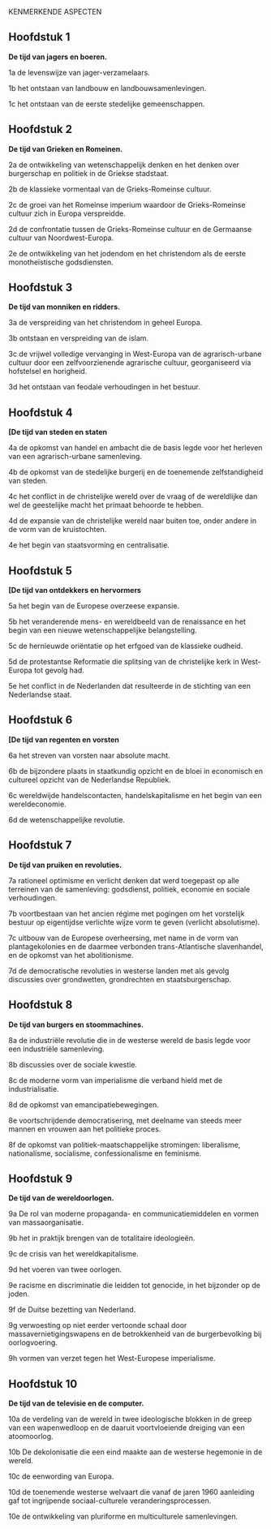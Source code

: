 KENMERKENDE ASPECTEN

## Hoofdstuk 1

**De tijd van jagers en boeren.**

1a
de levenswijze van jager-verzamelaars.

1b
het ontstaan van landbouw en landbouwsamenlevingen.

1c
het ontstaan van de eerste stedelijke gemeenschappen. 

## Hoofdstuk 2

**De tijd van Grieken en Romeinen.**

2a
de ontwikkeling van wetenschappelijk denken en het denken over burgerschap en politiek in de Griekse stadstaat. 

2b
de klassieke vormentaal van de Grieks-Romeinse cultuur.

2c
de groei van het Romeinse imperium waardoor de Grieks-Romeinse cultuur zich in Europa verspreidde. 

2d
de confrontatie tussen de Grieks-Romeinse cultuur en de Germaanse
cultuur van Noordwest-Europa.

2e
de ontwikkeling van het jodendom en het christendom als de eerste
monotheïstische godsdiensten. 

## Hoofdstuk 3

**De tijd van monniken en ridders.**

3a
de verspreiding van het christendom in geheel Europa.

3b
ontstaan en verspreiding van de islam.

3c
de vrijwel volledige vervanging in West-Europa van de agrarisch-urbane cultuur door een zelfvoorzienende agrarische cultuur, georganiseerd via hofstelsel en horigheid.

3d
het ontstaan van feodale verhoudingen in het bestuur.

## Hoofdstuk 4

**[De tijd van steden en staten**

4a
de opkomst van handel en ambacht die de basis legde voor het herleven
van een agrarisch-urbane samenleving.

4b
de opkomst van de stedelijke burgerij en de toenemende
zelfstandigheid van steden.

4c
het conflict in de christelijke wereld over de vraag of de
wereldlijke dan wel de geestelijke macht het primaat behoorde te hebben.

4d
de expansie van de christelijke wereld naar buiten toe, onder andere
in de vorm van de kruistochten. 

4e
het begin van staatsvorming en centralisatie. 

## Hoofdstuk 5

**[De tijd van ontdekkers en hervormers**

5a
het begin van de Europese overzeese expansie. 

5b
het veranderende mens- en wereldbeeld van de renaissance en het begin
van een nieuwe wetenschappelijke belangstelling. 

5c
de hernieuwde oriëntatie op het erfgoed van de klassieke oudheid.


5d
de protestantse Reformatie die splitsing van de christelijke kerk in
West-Europa tot gevolg had. 

5e
het conflict in de Nederlanden dat resulteerde in de stichting van
een Nederlandse staat. 

## Hoofdstuk 6

**[De tijd van regenten en vorsten**

6a
het streven van vorsten naar absolute macht.

6b
de bijzondere plaats in staatkundig opzicht en de bloei in economisch
en cultureel opzicht van de Nederlandse Republiek. 

6c
wereldwijde handelscontacten, handelskapitalisme en het begin van een wereldeconomie. 

6d
de wetenschappelijke revolutie.

## Hoofdstuk 7

**De tijd van pruiken en revoluties.**

7a
rationeel optimisme en verlicht denken dat werd toegepast op alle
terreinen van de samenleving: godsdienst, politiek, economie en sociale verhoudingen.

7b
voortbestaan van het ancien régime met pogingen om het vorstelijk
bestuur op eigentijdse verlichte wijze vorm te geven (verlicht
absolutisme). 

7c
uitbouw van de Europese overheersing, met name in de vorm van
plantagekolonies en de daarmee verbonden trans-Atlantische slavenhandel,
en de opkomst van het abolitionisme. 

7d
de democratische revoluties in westerse landen met als gevolg
discussies over grondwetten, grondrechten en staatsburgerschap.


## Hoofdstuk 8

**De tijd van burgers en stoommachines.**

8a
de industriële revolutie die in de westerse wereld de basis legde
voor een industriële samenleving. 

8b
discussies over de sociale kwestie. 

8c
de moderne vorm van imperialisme die verband hield met de
industrialisatie. 

8d
de opkomst van emancipatiebewegingen.

8e
voortschrijdende democratisering, met deelname van steeds meer mannen
en vrouwen aan het politieke proces. 

8f
de opkomst van politiek-maatschappelijke stromingen: liberalisme,
nationalisme, socialisme, confessionalisme en feminisme. 

## Hoofdstuk 9

**De tijd van de wereldoorlogen.**

9a 
De rol van moderne propaganda- en communicatiemiddelen en vormen van massaorganisatie. 

9b
het in praktijk brengen van de totalitaire ideologieën. 

9c
de crisis van het wereldkapitalisme.

9d
het voeren van twee oorlogen. 

9e
racisme en discriminatie die leidden tot genocide, in het bijzonder
op de joden. 

9f
de Duitse bezetting van Nederland. 

9g
verwoesting op niet eerder vertoonde schaal door
massavernietigingswapens en de betrokkenheid van de burgerbevolking bij
oorlogvoering. 

9h
vormen van verzet tegen het West-Europese imperialisme. 

## Hoofdstuk 10

**De tijd van de televisie en de computer.**

10a
de verdeling van de wereld in twee ideologische blokken in de greep
van een wapenwedloop en de daaruit voortvloeiende dreiging van een
atoomoorlog.

10b
De dekolonisatie die een eind maakte aan de westerse hegemonie in de wereld. 

10c
de eenwording van Europa. 

10d
de toenemende westerse welvaart die vanaf de jaren 1960 aanleiding
gaf tot ingrijpende sociaal-culturele veranderingsprocessen. 

10e
de ontwikkeling van pluriforme en multiculturele samenlevingen.

